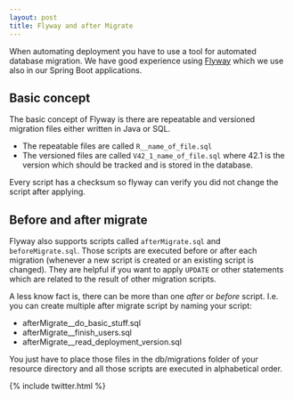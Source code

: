 ```yaml
---
layout: post
title: Flyway and after Migrate
---
```


When automating deployment you have to use a tool for automated database migration. We have good experience using [Flyway](https://flywaydb.org) which we use also in our Spring Boot applications.

## Basic concept

The basic concept of Flyway is there are repeatable and versioned migration files either written in Java or SQL.

* The repeatable files are called `R__name_of_file.sql`
* The versioned files are called `V42_1_name_of_file.sql` where 42.1 is the version which should be tracked and is stored in the database.

Every script has a checksum so flyway can verify you did not change the script after applying.

## Before and after migrate

Flyway also supports scripts called `afterMigrate.sql` and `beforeMigrate.sql`. Those scripts are executed before or after each migration (whenever a new script is created or an existing script is changed). They are helpful if you want to apply `UPDATE` or other statements which are related to the result of other migration scripts.

A less know fact is, there can be more than one _after_ or _before_ script. I.e. you can create multiple after migrate script by naming your script:

* afterMigrate__do_basic_stuff.sql
* afterMigrate__finish_users.sql
* afterMigrate__read_deployment_version.sql

You just have to place those files in the db/migrations folder of your resource directory and all those scripts are executed in alphabetical order.

{% include twitter.html %}